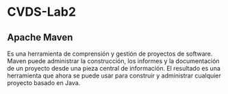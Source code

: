 # CVDS-Lab2

## **Apache Maven**

Es una herramienta de comprensión y gestión de proyectos de software. Maven puede administrar la construcción, los informes y la documentación de un proyecto desde una pieza central de información.
El resultado es una herramienta que ahora se puede usar para construir y administrar cualquier proyecto basado en Java.
